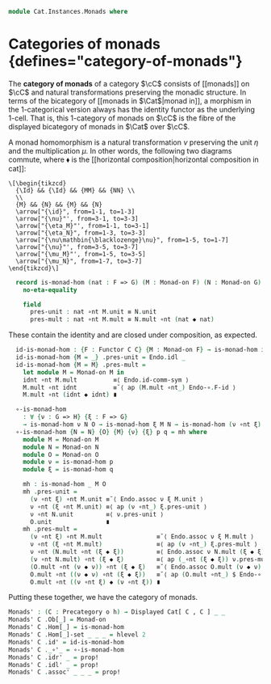 <!--
```agda
open import Cat.Instances.Product
open import Cat.Functor.Compose
open import Cat.Displayed.Total
open import Cat.Displayed.Base
open import Cat.Diagram.Monad
open import Cat.Functor.Base
open import Cat.Prelude

import Cat.Reasoning

open Precategory
open Displayed
open Functor
```
-->

```agda
module Cat.Instances.Monads where
```

<!--
```agda
private variable
  o h : Level
```
-->

# Categories of monads {defines="category-of-monads"}

The **category of monads** of a category $\cC$ consists of [[monads]]
on $\cC$ and natural transformations preserving the monadic structure.
In terms of the bicategory of [[monads in $\Cat$|monad in]], a morphism
in the 1-categorical version always has the identity functor as the
underlying 1-cell. That is, this 1-category of monads on $\cC$ is the
fibre of the displayed bicategory of monads in $\Cat$ over $\cC$.

<!--
```agda
module _ {C : Precategory o h} where
  private
    module C = Cat.Reasoning C

    variable
      F G H : Functor C C
      M N O : Monad-on F

    Endo : Precategory (o ⊔ h) (o ⊔ h)
    Endo = Cat[ C , C ]
    module Endo = Cat.Reasoning Endo

    Endo-∘-functor : Functor (Endo ×ᶜ Endo) Endo
    Endo-∘-functor = F∘-functor
    module Endo-∘ = Functor Endo-∘-functor
```
-->

A monad homomorphism is a natural transformation $\nu$ preserving
the unit $\eta$ and the multiplication $\mu$. In other words, the
following two diagrams commute, where $\blacklozenge$ is the
[[horizontal composition|horizontal composition in cat]]:

~~~{.quiver}
\[\begin{tikzcd}
  {\Id} && {\Id} && {MM} && {NN} \\
  \\
  {M} && {N} && {M} && {N}
  \arrow["{\id}", from=1-1, to=1-3]
  \arrow["{\nu}"', from=3-1, to=3-3]
  \arrow["{\eta_M}"', from=1-1, to=3-1]
  \arrow["{\eta_N}", from=1-3, to=3-3]
  \arrow["{\nu\mathbin{\blacklozenge}\nu}", from=1-5, to=1-7]
  \arrow["{\nu}"', from=3-5, to=3-7]
  \arrow["{\mu_M}"', from=1-5, to=3-5]
  \arrow["{\mu_N}", from=1-7, to=3-7]
\end{tikzcd}\]
~~~

```agda
  record is-monad-hom (nat : F => G) (M : Monad-on F) (N : Monad-on G) : Type (o ⊔ h) where
    no-eta-equality
```

<!--
```agda
    private
      module M = Monad-on M
      module N = Monad-on N
    open _=>_ nat public
```
-->

```agda
    field
      pres-unit : nat ∘nt M.unit ≡ N.unit
      pres-mult : nat ∘nt M.mult ≡ N.mult ∘nt (nat ◆ nat)
```

<!--
```agda
  abstract instance
    H-Level-is-monad-hom : ∀ {eta n} → H-Level (is-monad-hom eta M N) (suc n)
    H-Level-is-monad-hom = prop-instance $ Iso→is-hlevel 1 eqv (hlevel 1)
      where unquoteDecl eqv = declare-record-iso eqv (quote is-monad-hom)

  open is-monad-hom using (pres-unit ; pres-mult)
```
-->

These contain the identity and are closed under composition, as expected.

```agda
  id-is-monad-hom : {F : Functor C C} {M : Monad-on F} → is-monad-hom idnt M M
  id-is-monad-hom {M = _} .pres-unit = Endo.idl _
  id-is-monad-hom {M = M} .pres-mult =
    let module M = Monad-on M in
    idnt ∘nt M.mult          ≡⟨ Endo.id-comm-sym ⟩
    M.mult ∘nt idnt          ≡˘⟨ ap (M.mult ∘nt_) Endo-∘.F-id ⟩
    M.mult ∘nt (idnt ◆ idnt) ∎

  ∘-is-monad-hom
    : ∀ {ν : G => H} {ξ : F => G}
    → is-monad-hom ν N O → is-monad-hom ξ M N → is-monad-hom (ν ∘nt ξ) M O
  ∘-is-monad-hom {N = N} {O} {M} {ν} {ξ} p q = mh where
    module M = Monad-on M
    module N = Monad-on N
    module O = Monad-on O
    module ν = is-monad-hom p
    module ξ = is-monad-hom q

    mh : is-monad-hom _ M O
    mh .pres-unit =
      (ν ∘nt ξ) ∘nt M.unit ≡˘⟨ Endo.assoc ν ξ M.unit ⟩
      ν ∘nt (ξ ∘nt M.unit) ≡⟨ ap (ν ∘nt_) ξ.pres-unit ⟩
      ν ∘nt N.unit         ≡⟨ ν.pres-unit ⟩
      O.unit               ∎
    mh .pres-mult =
      (ν ∘nt ξ) ∘nt M.mult               ≡˘⟨ Endo.assoc ν ξ M.mult ⟩
      ν ∘nt (ξ ∘nt M.mult)               ≡⟨ ap (ν ∘nt_) ξ.pres-mult ⟩
      ν ∘nt (N.mult ∘nt (ξ ◆ ξ))         ≡⟨ Endo.assoc ν N.mult (ξ ◆ ξ) ⟩
      (ν ∘nt N.mult) ∘nt (ξ ◆ ξ)         ≡⟨ ap (_∘nt (ξ ◆ ξ)) ν.pres-mult ⟩
      (O.mult ∘nt (ν ◆ ν)) ∘nt (ξ ◆ ξ)   ≡˘⟨ Endo.assoc O.mult (ν ◆ ν) (ξ ◆ ξ) ⟩
      O.mult ∘nt ((ν ◆ ν) ∘nt (ξ ◆ ξ))   ≡˘⟨ ap (O.mult ∘nt_) $ Endo-∘.F-∘ (ν , ν) (ξ , ξ) ⟩
      O.mult ∘nt ((ν ∘nt ξ) ◆ (ν ∘nt ξ)) ∎
```

Putting these together, we have the category of monads.

```agda
Monads' : (C : Precategory o h) → Displayed Cat[ C , C ] _ _
Monads' C .Ob[_] = Monad-on
Monads' C .Hom[_] = is-monad-hom
Monads' C .Hom[_]-set _ _ _ = hlevel 2
Monads' C .id' = id-is-monad-hom
Monads' C ._∘'_ = ∘-is-monad-hom
Monads' C .idr' _ = prop!
Monads' C .idl' _ = prop!
Monads' C .assoc' _ _ _ = prop!
```

<!--
```agda
Monads : Precategory o h → Precategory _ _
Monads C = ∫ (Monads' C)
```
-->
